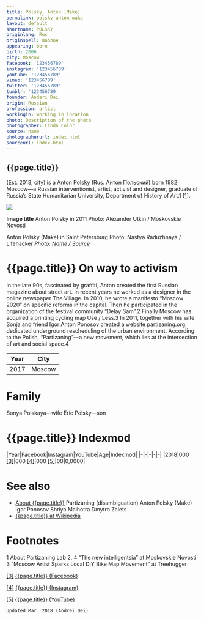 ```yaml
---
title: Polsky, Anton (Make)
permalink: polsky-anton-make
layout: default
shortname: POLSKY
originlang: Rus
originspell: Шаблон
appearing: born
birth: 2006
city: Moscow
facebook: '123456789'
instagram: '123456789'
youtube: '123456789'
vimeo: '123456789'
twitter: '123456789'
tumblr: '123456789'
founder: Anderi Dei
origin: Russian
profession: artist
workingin: working in location
photo: Description of the photo
photographer: Linda Color
source: name
photographerurl: index.html
sourceurl: index.html
---
```


## {{page.title}}

(Est. 2013, city) is a Anton Polsky (Rus. Антон Польский) born 1982, Moscow—a Russian interventionist, artist, activist and designer, graduate of Russia’s State Humanitarian University, Department of History of Art.1 <span id="a1">[\[1\]](#f1)</span>.

![](/encyclopedia/images/image-name.jpg)

**Image title**
Anton Polsky in 2011
Photo: Alexander Utkin / Moskovskie Novosti

Anton Polsky (Make) in Saint Petersburg
Photo: Nastya Raduzhnaya / Lifehacker
*Photo: [Name](index) / [Source](index)*

# {{page.title}} On way to activism
In the late 90s, fascinated by graffiti, Anton created the first Russian magazine about street art. In recent years he worked as a designer in the online newspaper The Village. In 2010, he wrote a manifesto “Moscow 2020” on specific reforms in the capital. Then he participated in the organization of the festival community “Delay Sam”.2 Finally Moscow has acquired a printing cycling map Use / Less.3 In 2011, together with his wife Sonja and friend Igor Anton Ponosov created a website partizaning.org, dedicated underground rescheduling of the urban environment. According to the Polish, “Partizaning”—a new movement, which lies at the intersection of art and social space.4


|Year|City|
|-|-|
|2017|Moscow|

# Family
Sonya Polskaya—wife
Eric Polsky—son

# {{page.title}} Indexmod

|Year|Facebook|Instagram|YouTube|Age|Indexmod|
|-|-|-|-|-|
|2018|000 <span id="a3">[\[3\]](#f3)</span>|000 <span id="a4">[\[4\]](#f4)</span>|000 <span id="a5">[\[5\]](#f5)</span>|00|0,0000|


# See also

+ [About {{page.title}}](index)
Partizaning (disambiguation)
Anton Polsky (Make)
Igor Ponosov
Shriya Malhotra
Dmytro Zaiets
+ [{{page.title}} at Wikipedia](index)

# Footnotes

1 About Partizaning Lab
2, 4 “The new intelligentsia” at Moskovskie Novosti
3 “Moscow Artist Sparks Local DIY Bike Map Movement” at Treehugger

[[3]](#a3) <span id="f3"></span> [{{page.title}} (Facebook)](index)

[[4]](#a4) <span id="f4"></span> [{{page.title}} (Instagram)](index)

[[5]](#a5) <span id="f5"></span> [{{page.title}} (YouTube)](index)

`Updated Mar. 2018 (Andrei Dei)`
